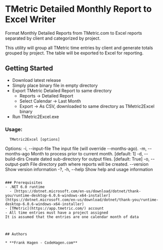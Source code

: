 # TMetric Detailed Monthly Report to Excel Writer

Format Monthly Detailed Reports from TMetric.com to Excel reports separated by client and categorized by project.

This utility will group all TMetric time entries by client and generate totals grouped by project.  The table will be exported to Excel for reporting.

## Getting Started

- Download latest release
- Simply place binary file in empty directory
- Export TMetric Detailed Report to same directory
  - Reports -> Detailed Report
  - Select Calendar -> Last Month
  - Export -> As CSV, downloaded to same directory as TMetric2Excel binary
- Run TMetric2Excel.exe


### Usage:
```
  TMetric2Excel [options]

```
Options:
  -i, --input-file <input-file>    The input file (will override --months-ago).
  -m, --months-ago <months-ago>    Month to process prior to current month. [default: 1]
  -d, --build-dirs                 Create dated sub-directory for output files. [default: True]
  -o, --output-path <output-path>  File directory path where reports will be created.
  --version                        Show version information
  -?, -h, --help                   Show help and usage information
```

### Prerequisites
- .NET 6.0 runtime 
  - [https://dotnet.microsoft.com/en-us/download/dotnet/thank-you/runtime-desktop-6.0.6-windows-x64-installer](https://dotnet.microsoft.com/en-us/download/dotnet/thank-you/runtime-desktop-6.0.6-windows-x64-installer)
- [TMetric](https://app.tmetric.com/) account
- All time entries must have a project assigned
It is assumed that the entries are one calendar month of data



## Authors

* **Frank Hagen - CodeHagen.com**

